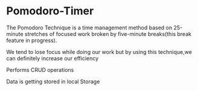 # Pomodoro-Timer

The Pomodoro Technique is a time management method based on 25-minute stretches of focused work broken by five-minute breaks(this break feature in progress).

We tend to lose focus while doing our work but by using this technique,we can definitely increase our efficiency

Performs CRUD operations

Data is getting stored in local Storage
